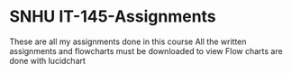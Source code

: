 # SNHU IT-145-Assignments
These are all my assignments done in this course
All the written assignments and flowcharts must be downloaded to view
Flow charts are done with lucidchart
